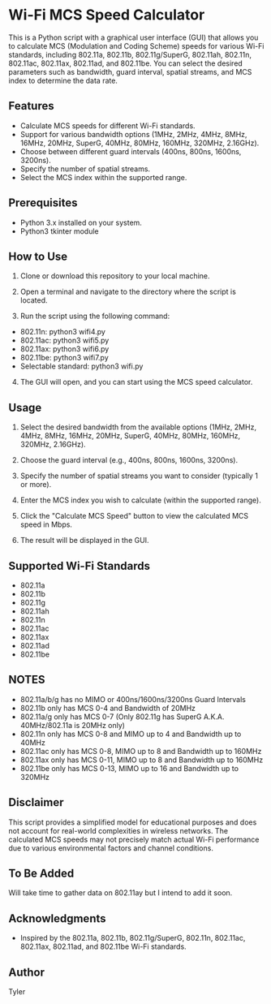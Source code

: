 # Wi-Fi MCS Speed Calculator

This is a Python script with a graphical user interface (GUI) that allows you to calculate MCS (Modulation and Coding Scheme) speeds for various Wi-Fi standards, including 802.11a, 802.11b, 802.11g/SuperG, 802.11ah, 802.11n, 802.11ac, 802.11ax, 802.11ad, and 802.11be. You can select the desired parameters such as bandwidth, guard interval, spatial streams, and MCS index to determine the data rate.

## Features

- Calculate MCS speeds for different Wi-Fi standards.
- Support for various bandwidth options (1MHz, 2MHz, 4MHz, 8MHz, 16MHz, 20MHz, SuperG, 40MHz, 80MHz, 160MHz, 320MHz, 2.16GHz).
- Choose between different guard intervals (400ns, 800ns, 1600ns, 3200ns).
- Specify the number of spatial streams.
- Select the MCS index within the supported range.

## Prerequisites

- Python 3.x installed on your system.
- Python3 tkinter module

## How to Use

1. Clone or download this repository to your local machine.

2. Open a terminal and navigate to the directory where the script is located.

3. Run the script using the following command:
- 802.11n: python3 wifi4.py
- 802.11ac: python3 wifi5.py
- 802.11ax: python3 wifi6.py
- 802.11be: python3 wifi7.py
- Selectable standard: python3 wifi.py


4. The GUI will open, and you can start using the MCS speed calculator.

## Usage

1. Select the desired bandwidth from the available options (1MHz, 2MHz, 4MHz, 8MHz, 16MHz, 20MHz, SuperG, 40MHz, 80MHz, 160MHz, 320MHz, 2.16GHz).

2. Choose the guard interval (e.g., 400ns, 800ns, 1600ns, 3200ns).

3. Specify the number of spatial streams you want to consider (typically 1 or more).

4. Enter the MCS index you wish to calculate (within the supported range).

5. Click the "Calculate MCS Speed" button to view the calculated MCS speed in Mbps.

6. The result will be displayed in the GUI.

## Supported Wi-Fi Standards

- 802.11a
- 802.11b
- 802.11g
- 802.11ah
- 802.11n
- 802.11ac
- 802.11ax
- 802.11ad
- 802.11be

## NOTES

- 802.11a/b/g has no MIMO or 400ns/1600ns/3200ns Guard Intervals
- 802.11b only has MCS 0-4 and Bandwidth of 20MHz
- 802.11a/g only has MCS 0-7 (Only 802.11g has SuperG A.K.A. 40MHz/802.11a is 20MHz only)
- 802.11n only has MCS 0-8 and MIMO up to 4 and Bandwidth up to 40MHz
- 802.11ac only has MCS 0-8, MIMO up to 8 and Bandwidth up to 160MHz
- 802.11ax only has MCS 0-11, MIMO up to 8 and Bandwidth up to 160MHz
- 802.11be only has MCS 0-13, MIMO up to 16 and Bandwidth up to 320MHz

## Disclaimer

This script provides a simplified model for educational purposes and does not account for real-world complexities in wireless networks. The calculated MCS speeds may not precisely match actual Wi-Fi performance due to various environmental factors and channel conditions.

## To Be Added

Will take time to gather data on 802.11ay but I intend to add it soon.

## Acknowledgments

- Inspired by the 802.11a, 802.11b, 802.11g/SuperG, 802.11n, 802.11ac, 802.11ax, 802.11ad, and 802.11be Wi-Fi standards.

## Author

Tyler
